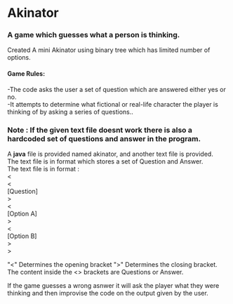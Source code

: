 # Akinator

### A game which guesses what a person is thinking.

Created A mini Akinator using binary tree which has limited number of options.</br>
#### Game Rules:
-The code asks the user a set of question which are answered either yes or no.</br>
-It attempts to determine what fictional or real-life character the player is thinking of by asking a series of questions..</br>

### Note : If the given text file doesnt work there is also a hardcoded set of questions and answer in the program. 
A **java** file is provided named akinator, and another text file is provided. </br>
The text file is in format which stores a set of Question and Answer. </br> 
The text file is in format : </br>
< </br>
< </br>
[Question]</br> >
</br> < </br>
[Option A] </br> >
</br> < </br>
[Option B] </br> >
</br> > </br> 

"<" Determines the opening bracket ">" Determines the closing bracket. The content inside the <> brackets are Questions or Answer.

If the game guesses a wrong asnwer it will ask the player what they were thinking and then improvise the code on the output given by the user.
